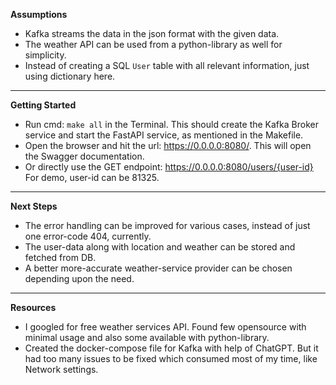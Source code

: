 **Assumptions**

* Kafka streams the data in the json format with the given data.
* The weather API can be used from a python-library as well for simplicity. 
* Instead of creating a SQL `User` table with all relevant information, just using dictionary here.

---

**Getting Started**

* Run cmd: `make all` in the Terminal. This should create the Kafka Broker service and start the FastAPI service, as mentioned in the Makefile.
* Open the browser and hit the url: https://0.0.0.0:8080/. This will open the Swagger documentation.
* Or directly use the GET endpoint: https://0.0.0.0:8080/users/{user-id} For demo, user-id can be 81325.

---

**Next Steps**

* The error handling can be improved for various cases, instead of just one error-code 404, currently. 
* The user-data along with location and weather can be stored and fetched from DB.
* A better more-accurate weather-service provider can be chosen depending upon the need. 

---

**Resources**

* I googled for free weather services API. Found few opensource with minimal usage and also some available with python-library.
* Created the docker-compose file for Kafka with help of ChatGPT. But it had too many issues to be fixed which consumed most of my time, like Network settings.
  